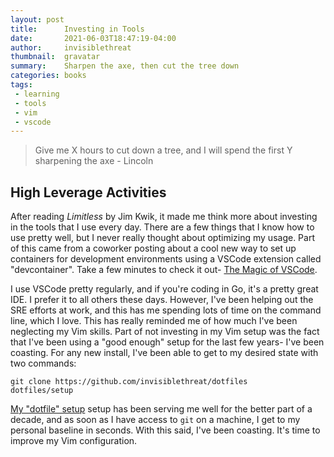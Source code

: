 ```yaml
---
layout: post
title:      Investing in Tools
date:       2021-06-03T18:47:19-04:00
author:     invisiblethreat
thumbnail:  gravatar
summary:    Sharpen the axe, then cut the tree down
categories: books
tags:
 - learning
 - tools
 - vim
 - vscode
---
```


> Give me X hours to cut down a tree, and I will spend the first Y sharpening the axe - Lincoln

## High Leverage Activities

After reading _Limitless_ by Jim Kwik, it made me think more about investing in
the tools that I use every day. There are a few things that I know how to use
pretty well, but I never really thought about optimizing my usage. Part of this
came from a coworker posting about a cool new way to set up containers for
development environments using a VSCode extension called "devcontainer". Take a
few minutes to check it out- [The Magic of VSCode](https://www.iannelson.dev/vscode/the-magic-of-vscode/).

I use VSCode pretty regularly, and if you're coding in Go, it's a pretty great
IDE. I prefer it to all others these days. However, I've been helping out the
SRE efforts at work, and this has me spending lots of time on the command line,
which I love. This has really reminded me of how much I've been neglecting my
Vim skills. Part of not investing in my Vim setup was the fact that I've been
using a "good enough" setup for the last few years- I've been coasting. For any
new install, I've been able to get to my desired state with two commands:

```
git clone https://github.com/invisiblethreat/dotfiles
dotfiles/setup
```

[My "dotfile" setup](https://github.com/invisiblethreat/dotfiles) setup has
been serving me well for the better part of a decade, and as soon as I have
access to `git` on a machine, I get to my personal baseline in seconds. With
this said, I've been coasting. It's time to improve my Vim configuration.


